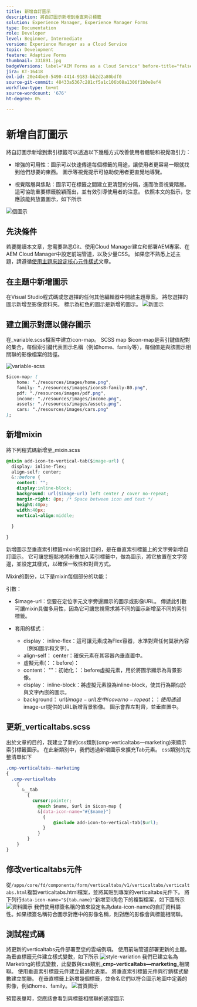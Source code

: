 ```yaml
---
title: 新增自訂圖示
description: 將自訂圖示新增到垂直索引標籤
solution: Experience Manager, Experience Manager Forms
type: Documentation
role: Developer
level: Beginner, Intermediate
version: Experience Manager as a Cloud Service
topic: Development
feature: Adaptive Forms
thumbnail: 331891.jpg
badgeVersions: label="AEM Forms as a Cloud Service" before-title="false"
jira: KT-16418
exl-id: 20e44be0-5490-4414-9183-bb2d2a80bdf0
source-git-commit: 48433a5367c281cf5a1c106b08a1306f1b0e8ef4
workflow-type: tm+mt
source-wordcount: '676'
ht-degree: 0%

---
```


# 新增自訂圖示

將自訂圖示新增到索引標籤可以透過以下幾種方式改善使用者體驗和視覺吸引力：

* 增強的可用性：圖示可以快速傳達每個標籤的用途，讓使用者更容易一眼就找到他們想要的東西。 圖示等視覺提示可協助使用者更直覺地導覽。

* 視覺階層與焦點：圖示可在標籤之間建立更清楚的分隔，進而改善視覺階層。 這可協助重要標籤脫穎而出，並有效引導使用者的注意。
依照本文的指示，您應該能夠放置圖示，如下所示

![個圖示](assets/icons.png)

## 先決條件

若要閱讀本文章，您需要熟悉Git、使用Cloud Manager建立和部署AEM專案、在AEM Cloud Manager中設定前端管道，以及少量CSS。 如果您不熟悉上述主題，請遵循[使用主題來設定核心元件樣式](https://experienceleague.adobe.com/en/docs/experience-manager-cloud-service/content/forms/adaptive-forms-authoring/authoring-adaptive-forms-core-components/create-an-adaptive-form-on-forms-cs/using-themes-in-core-components#rename-env-file-theme-folder)文章。

## 在主題中新增圖示

在Visual Studio程式碼或您選擇的任何其他編輯器中開啟主題專案。
將您選擇的圖示新增至影像資料夾。
標示為紅色的圖示是新增的圖示。
![新圖示](assets/newicons.png)

## 建立圖示對應以儲存圖示

在_variable.scss檔案中建立icon-map。 SCSS map $icon-map是索引鍵值配對的集合，每個索引鍵代表圖示名稱（例如home、family等），每個值是與該圖示相關聯的影像檔案的路徑。

![variable-scss](assets/variable_scss.png)

```css
$icon-map: (
    home: "./resources/images/home.png",
    family: "./resources/images/icons8-family-80.png",
    pdf: "./resources/images/pdf.png",
    income: "./resources/images/income.png",
    assets: "./resources/images/assets.png",
    cars: "./resources/images/cars.png"
);
```

## 新增mixin

將下列程式碼新增至_mixin.scss

```css
@mixin add-icon-to-vertical-tab($image-url) {
  display: inline-flex;
  align-self: center;
  &::before {
    content: "";
    display:inline-block;
    background: url($image-url) left center / cover no-repeat;
    margin-right: 8px; /* Space between icon and text */
    height:40px;
    width:40px;
    vertical-align:middle;
    
  }
  
}
```

新增圖示至垂直索引標籤mixin的設計目的，是在垂直索引標籤上的文字旁新增自訂圖示。 它可讓您輕鬆地將影像加入索引標籤中，做為圖示，將它放置在文字旁邊，並設定其樣式，以確保一致性和對齊方式。

Mixin的劃分，以下是mixin每個部分的功能：

引數：

* $image-url：您要在定位字元文字旁邊顯示的圖示或影像URL。 傳遞此引數可讓mixin具備多用性，因為它可讓您視需求將不同的圖示新增至不同的索引標籤。

* 套用的樣式：

   * display： inline-flex：這可讓元素成為Flex容器，水準對齊任何巢狀內容（例如圖示和文字）。
   * align-self： center：確保元素在其容器內垂直置中。
   * 虛擬元素(：：before)：
   * content： &quot;&quot;：初始化：：before虛擬元素，用於將圖示顯示為背景影像。
   * display： inline-block：將虛擬元素設為inline-block，使其行為類似於與文字內嵌的圖示。
   * background： url($image-url)左中/ cover no-repeat；：使用透過$image-url提供的URL新增背景影像。 圖示會靠左對齊，並垂直置中。

## 更新_verticaltabs.scss

出於文章的目的，我建立了新的css類別(cmp-verticaltabs—marketing)來顯示索引標籤圖示。 在此新類別中，我們透過新增圖示來擴充Tab元素。 css類別的完整清單如下

```css
.cmp-verticaltabs--marketing
{
  .cmp-verticaltabs
    {
      &__tab 
        {
          cursor:pointer;
            @each $name, $url in $icon-map {
            &[data-icon-name="#{$name}"]
              {
                  @include add-icon-to-vertical-tab($url);
              }
            }
        }
    }
}
```

## 修改verticaltabs元件

從```/apps/core/fd/components/form/verticaltabs/v1/verticaltabs/verticaltabs.html```複製verticaltabs.html檔案，並將其貼到專案的verticaltabs元件下。 將下列行```data-icon-name="${tab.name}"```新增至li角色下的複製檔案，如下圖所示
![資料圖示](assets/data-icons.png)
我們使用標簽名稱的值來設定名為data-icon-name的自訂資料屬性。如果標簽名稱符合圖示對應中的影像名稱，則對應的影像會與標籤相關聯。



## 測試程式碼

將更新的verticaltabs元件部署至您的雲端例項。
使用前端管道部署更新的主題。
為垂直標籤元件建立樣式變數，如下所示
![style-variation](assets/verticaltab-style-variation.png)
我們已建立名為Marketing的樣式變數，此變數與css類別_&#x200B;**cmp-verticaltabs—marketing**&#x200B;_相關聯。
使用垂直索引標籤元件建立最適化表單。 將垂直索引標籤元件與行銷樣式變數建立關聯。
在垂直標籤上新增幾個標籤，並命名它們以符合圖示地圖中定義的影像，例如home、family。
![首頁圖示](assets/tab-name.png)

預覽表單時，您應該會看到與標籤相關聯的適當圖示
